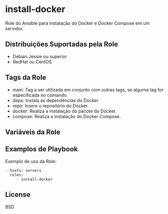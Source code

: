 install-docker
=========

Role do Ansible para instalação do Docker e Docker Compose em um servidor.

Distribuições Suportadas pela Role
------------

- Debian Jessie ou superior
- RedHat ou CentOS


Tags da Role 
--------------

- main: Tag a ser utilizada em conjunto com outras tags, se alguma tag for especificada no comando.
- deps: Instala as dependências do Docker.
- repo: Insere o repositório do Docker.
- docker: Realiza a instalação do pacote do Docker.
- compose: Realiza a instalação do Docker Compose.


Variáveis da Role 
--------------

Examplos de Playbook
----------------

Exemplo de uso da Role:

    - hosts: servers
      roles:
         - install-docker

License
-------

BSD
